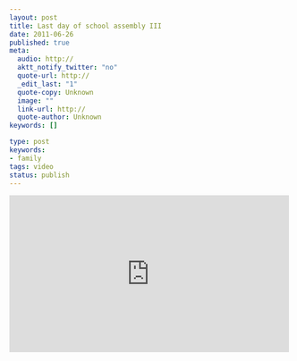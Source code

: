 ```yaml
---
layout: post
title: Last day of school assembly III
date: 2011-06-26
published: true
meta:
  audio: http://
  aktt_notify_twitter: "no"
  quote-url: http://
  _edit_last: "1"
  quote-copy: Unknown
  image: ""
  link-url: http://
  quote-author: Unknown
keywords: []

type: post
keywords:
- family
tags: video
status: publish
---
```



<iframe src="http://player.vimeo.com/video/25632278?title=0&amp;byline=0&amp;color=0" frameborder="0" height="281" width="500"></iframe>
